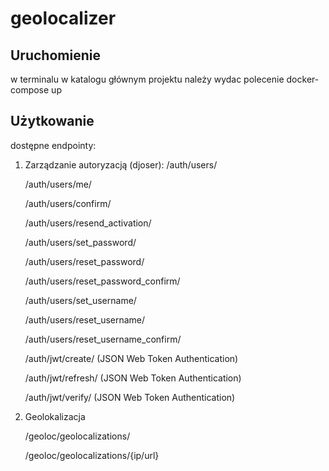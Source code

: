 # geolocalizer

Uruchomienie
--------------
w terminalu w katalogu głównym projektu należy wydac polecenie
docker-compose up

Użytkowanie
--------------
dostępne endpointy:
 
 1) Zarządzanie autoryzacją (djoser):
      /auth/users/
      
      /auth/users/me/
      
      /auth/users/confirm/
      
      /auth/users/resend_activation/
      
      /auth/users/set_password/
      
      /auth/users/reset_password/
      
      /auth/users/reset_password_confirm/
      
      /auth/users/set_username/
      
      /auth/users/reset_username/
      
      /auth/users/reset_username_confirm/
      
      /auth/jwt/create/ (JSON Web Token Authentication)
      
      /auth/jwt/refresh/ (JSON Web Token Authentication)
      
      /auth/jwt/verify/ (JSON Web Token Authentication)
    
  2) Geolokalizacja
  
      /geoloc/geolocalizations/
      
      /geoloc/geolocalizations/{ip/url}
